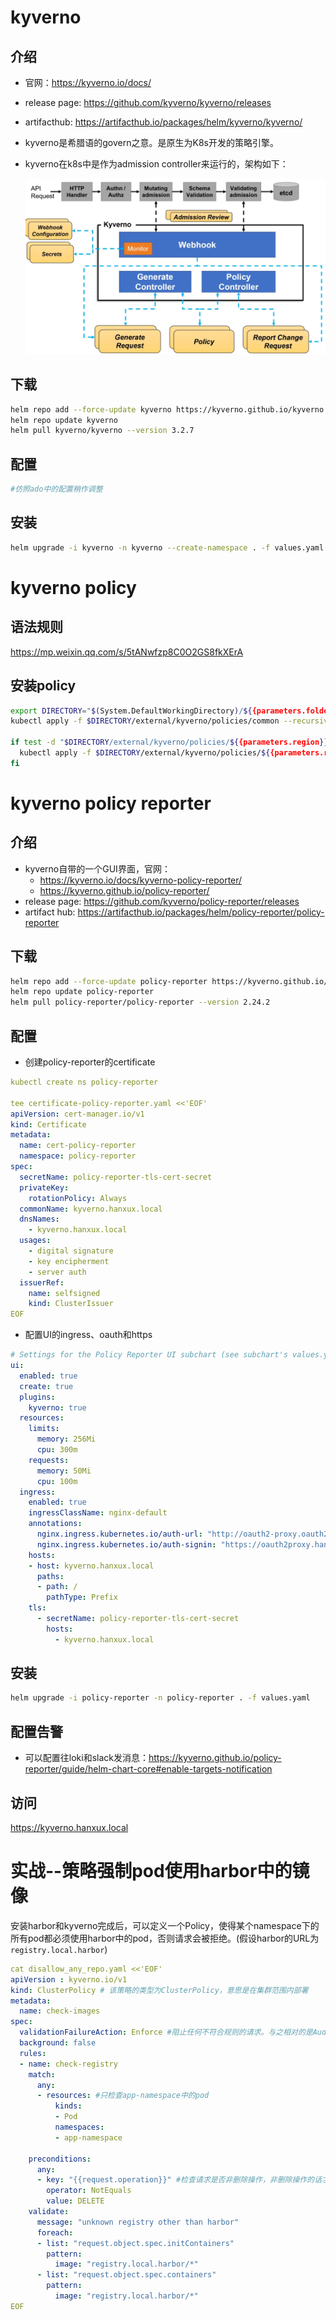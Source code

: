 # kyverno

## 介绍

- 官网：https://kyverno.io/docs/

- release page: https://github.com/kyverno/kyverno/releases

- artifacthub: https://artifacthub.io/packages/helm/kyverno/kyverno/

- kyverno是希腊语的govern之意。是原生为K8s开发的策略引擎。

- kyverno在k8s中是作为admission controller来运行的，架构如下：

  ![image-20241122100328010](https://raw.githubusercontent.com/hangx969/upload-images-md/main/202411221003152.png)

## 下载

~~~sh
helm repo add --force-update kyverno https://kyverno.github.io/kyverno
helm repo update kyverno
helm pull kyverno/kyverno --version 3.2.7
~~~

## 配置

~~~yaml
#仿照ado中的配置稍作调整
~~~

## 安装

~~~sh
helm upgrade -i kyverno -n kyverno --create-namespace . -f values.yaml
~~~

# kyverno policy

## 语法规则

https://mp.weixin.qq.com/s/5tANwfzp8C0O2GS8fkXErA

## 安装policy

~~~sh
export DIRECTORY="$(System.DefaultWorkingDirectory)/${{parameters.folder}}"
kubectl apply -f $DIRECTORY/external/kyverno/policies/common --recursive

if test -d "$DIRECTORY/external/kyverno/policies/${{parameters.region}}"; then
  kubectl apply -f $DIRECTORY/external/kyverno/policies/${{parameters.region}} --recursive
fi
~~~

# kyverno policy reporter

## 介绍

- kyverno自带的一个GUI界面，官网：
  - https://kyverno.io/docs/kyverno-policy-reporter/
  - https://kyverno.github.io/policy-reporter/
- release page: https://github.com/kyverno/policy-reporter/releases
- artifact hub: https://artifacthub.io/packages/helm/policy-reporter/policy-reporter

## 下载

~~~sh
helm repo add --force-update policy-reporter https://kyverno.github.io/policy-reporter
helm repo update policy-reporter
helm pull policy-reporter/policy-reporter --version 2.24.2
~~~

## 配置

- 创建policy-reporter的certificate

~~~yaml
kubectl create ns policy-reporter

tee certificate-policy-reporter.yaml <<'EOF'
apiVersion: cert-manager.io/v1
kind: Certificate
metadata:
  name: cert-policy-reporter
  namespace: policy-reporter
spec:
  secretName: policy-reporter-tls-cert-secret
  privateKey:
    rotationPolicy: Always
  commonName: kyverno.hanxux.local
  dnsNames:
    - kyverno.hanxux.local
  usages:
    - digital signature
    - key encipherment
    - server auth
  issuerRef:
    name: selfsigned
    kind: ClusterIssuer
EOF
~~~

- 配置UI的ingress、oauth和https

~~~yaml
# Settings for the Policy Reporter UI subchart (see subchart's values.yaml)
ui:
  enabled: true
  create: true
  plugins:
    kyverno: true
  resources:
    limits:
      memory: 256Mi
      cpu: 300m
    requests:
      memory: 50Mi
      cpu: 100m
  ingress:
    enabled: true
    ingressClassName: nginx-default
    annotations:
      nginx.ingress.kubernetes.io/auth-url: "http://oauth2-proxy.oauth2-proxy.svc.cluster.local/oauth2/auth"
      nginx.ingress.kubernetes.io/auth-signin: "https://oauth2proxy.hanxux.local/oauth2/start?rd=https%3A%2F%2Fkyverno.hanxux.local"
    hosts:
    - host: kyverno.hanxux.local
      paths:
      - path: /
        pathType: Prefix
    tls:
      - secretName: policy-reporter-tls-cert-secret
        hosts:
          - kyverno.hanxux.local
~~~

## 安装

~~~sh
helm upgrade -i policy-reporter -n policy-reporter . -f values.yaml
~~~

## 配置告警

- 可以配置往loki和slack发消息：https://kyverno.github.io/policy-reporter/guide/helm-chart-core#enable-targets-notification

## 访问

https://kyverno.hanxux.local

# 实战--策略强制pod使用harbor中的镜像

安装harbor和kyverno完成后，可以定义一个Policy，使得某个namespace下的所有pod都必须使用harbor中的pod，否则请求会被拒绝。(假设harbor的URL为`registry.local.harbor`)

~~~yaml
cat disallow_any_repo.yaml <<'EOF'
apiVersion : kyverno.io/v1
kind: ClusterPolicy # 该策略的类型为ClusterPolicy，意思是在集群范围内部署
metadata:
  name: check-images
spec:
  validationFailureAction: Enforce #阻止任何不符合规则的请求。与之相对的是Audit，会将审计信息发送给审计工具，而不阻止。
  background: false
  rules:
  - name: check-registry
    match:
      any:
      - resources: #只检查app-namespace中的pod
          kinds:
          - Pod
          namespaces:
          - app-namespace

    preconditions:
      any:
      - key: "{{request.operation}}" #检查请求是否非删除操作，非删除操作的话才继续后续评估。
        operator: NotEquals
        value: DELETE
    validate:
      message: "unknown registry other than harbor"
      foreach:
      - list: "request.object.spec.initContainers"
        pattern:
          image: "registry.local.harbor/*"
      - list: "request.object.spec.containers"
        pattern:
          image: "registry.local.harbor/*"
EOF
~~~
